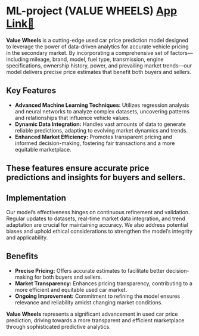 # ML-project (VALUE WHEELS) [App Link🚗](https://valuewheels.streamlit.app/)
**Value Wheels** is a cutting-edge used car price prediction model designed to leverage the power of data-driven analytics for accurate vehicle pricing in the secondary market. By incorporating a comprehensive set of factors—including mileage, brand, model, fuel type, transmission, engine specifications, ownership history, power, and prevailing market trends—our model delivers precise price estimates that benefit both buyers and sellers.

## Key Features

- **Advanced Machine Learning Techniques:** Utilizes regression analysis and neural networks to analyze complex datasets, uncovering patterns and relationships that influence vehicle values.
- **Dynamic Data Integration:** Handles vast amounts of data to generate reliable predictions, adapting to evolving market dynamics and trends.
- **Enhanced Market Efficiency:** Promotes transparent pricing and informed decision-making, fostering fair transactions and a more equitable marketplace.
## These features ensure accurate price predictions and insights for buyers and sellers.

## Implementation

Our model’s effectiveness hinges on continuous refinement and validation. Regular updates to datasets, real-time market data integration, and trend adaptation are crucial for maintaining accuracy. We also address potential biases and uphold ethical considerations to strengthen the model’s integrity and applicability.

## Benefits

- **Precise Pricing:** Offers accurate estimates to facilitate better decision-making for both buyers and sellers.
- **Market Transparency:** Enhances pricing transparency, contributing to a more efficient and equitable used car market.
- **Ongoing Improvement:** Commitment to refining the model ensures relevance and reliability amidst changing market conditions.

**Value Wheels** represents a significant advancement in used car price prediction, driving towards a more transparent and efficient marketplace through sophisticated predictive analytics.
